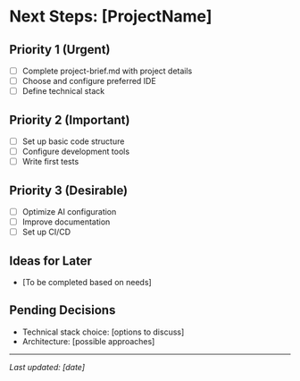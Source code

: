 # Next Steps: [ProjectName]

## Priority 1 (Urgent)
- [ ] Complete project-brief.md with project details
- [ ] Choose and configure preferred IDE
- [ ] Define technical stack

## Priority 2 (Important)
- [ ] Set up basic code structure
- [ ] Configure development tools
- [ ] Write first tests

## Priority 3 (Desirable)
- [ ] Optimize AI configuration
- [ ] Improve documentation
- [ ] Set up CI/CD

## Ideas for Later
- [To be completed based on needs]

## Pending Decisions
- Technical stack choice: [options to discuss]
- Architecture: [possible approaches]

---
*Last updated: [date]*
